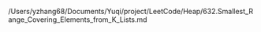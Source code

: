 /Users/yzhang68/Documents/Yuqi/project/LeetCode/Heap/632.Smallest_Range_Covering_Elements_from_K_Lists.md